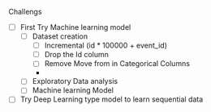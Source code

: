 Challengs


- [ ] First Try Machine learning model 
  - [ ] Dataset creation
    - [ ] Incremental (id * 100000 + event_id)
    - [ ] Drop the Id column
    - [ ] Remove Move from in Categorical Columns 
    - 
  - [ ] Exploratory Data analysis 
  - [ ] Machine learning Model
- [ ] Try Deep Learning type model to learn  sequential data